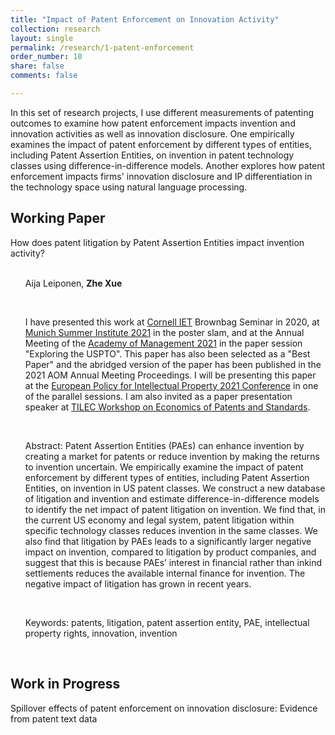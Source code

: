 ```yaml
---
title: "Impact of Patent Enforcement on Innovation Activity"
collection: research
layout: single
permalink: /research/1-patent-enforcement
order_number: 10
share: false
comments: false

---
```

In this set of research projects, I use different measurements of patenting outcomes to examine how patent enforcement impacts invention and innovation activities as well as innovation disclosure. One empirically examines the impact of patent enforcement by different types of entities, including Patent Assertion Entities, on invention in patent technology classes using difference-in-difference models. Another explores how patent enforcement impacts firms' innovation disclosure and IP differentiation in the technology space using natural language processing.

## Working Paper

How does patent litigation by Patent Assertion Entities impact invention activity?<br/><br/>

<ul> Aija Leiponen, <strong>Zhe Xue</strong> </ul><br/>

<ul> I have presented this work at <a href="https://business.cornell.edu/faculty-research/themes/innovation-entrepreneurship-and-technology/" target="_top">Cornell IET</a> Brownbag Seminar in 2020, at <a href="http://munich-summer-institute.org/program/" target="_top">Munich Summer Institute 2021</a> in the poster slam, and at the Annual Meeting of the <a href="https://aom.org/events/annual-meeting" target="_top">Academy of Management 2021</a> in the paper session "Exploring the USPTO". This paper has also been selected as a "Best Paper" and the abridged version of the paper has been published in the 2021 AOM Annual Meeting Proceedings. I will be presenting this paper at the <a href="https://epip2021.org/program/" target="_top">European Policy for Intellectual Property 2021 Conference</a> in one of the parallel sessions. I am also invited as a paper presentation speaker at <a href="https://www.tilburguniversity.edu/research/institutes-and-research-groups/tilec/events/economics-patents-and-standards" target="_top">TILEC Workshop on Economics of Patents and Standards</a>.</ul><br/> 

<ul> Abstract: Patent Assertion Entities (PAEs) can enhance invention by creating a market for patents or reduce invention by making the returns to invention uncertain. We empirically examine the impact of patent enforcement by different types of entities, including Patent Assertion Entities, on invention in US patent classes. We construct a new database of litigation and invention and estimate difference-in-difference models to identify the net impact of patent litigation on invention. We find that, in the current US economy and legal system, patent litigation within specific technology classes reduces invention in the same classes. We also find that litigation by PAEs leads to a significantly larger negative impact on invention, compared to litigation by product companies, and suggest that this is because PAEs’ interest in financial rather than in­kind settlements reduces the available internal finance for invention. The negative impact of litigation has grown in recent years. </ul><br/>

<ul> Keywords: patents, litigation, patent assertion entity, PAE, intellectual property rights, innovation, invention </ul><br/>


## Work in Progress

Spillover effects of patent enforcement on innovation disclosure: Evidence from patent text data<br/>
